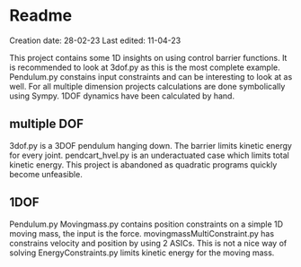 # Readme
Creation date: 28-02-23
Last edited: 11-04-23

This project contains some 1D insights on using control barrier functions. It is recommended to look at 3dof.py as this is the most complete example. Pendulum.py constains input constraints and can be interesting to look at as well. For all multiple dimension projects calculations are done symbolically using Sympy.  1DOF dynamics have been calculated by hand.


## multiple DOF
3dof.py is a 3DOF pendulum hanging down. The barrier limits kinetic energy for every joint.
pendcart_hvel.py is an underactuated case which limits total kinetic energy. This project is abandoned as quadratic programs quickly become unfeasible.


## 1DOF
Pendulum.py
Movingmass.py contains position constraints on a simple 1D moving mass, the input is the force.
movingmassMultiConstraint.py has constrains velocity and position by using 2 ASICs. This is not a nice way of solving
EnergyConstraints.py limits kinetic energy for the moving mass.


